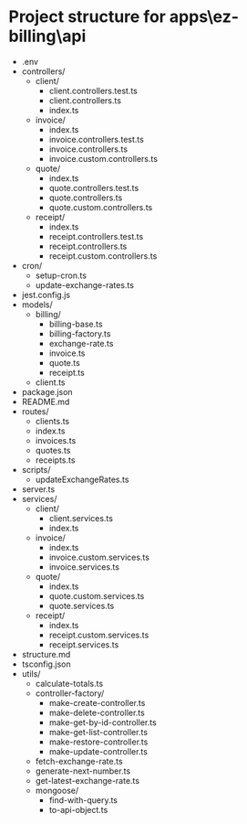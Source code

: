 # Project structure for apps\ez-billing\api

- .env
- controllers/
  - client/
    - client.controllers.test.ts
    - client.controllers.ts
    - index.ts
  - invoice/
    - index.ts
    - invoice.controllers.test.ts
    - invoice.controllers.ts
    - invoice.custom.controllers.ts
  - quote/
    - index.ts
    - quote.controllers.test.ts
    - quote.controllers.ts
    - quote.custom.controllers.ts
  - receipt/
    - index.ts
    - receipt.controllers.test.ts
    - receipt.controllers.ts
    - receipt.custom.controllers.ts
- cron/
  - setup-cron.ts
  - update-exchange-rates.ts
- jest.config.js
- models/
  - billing/
    - billing-base.ts
    - billing-factory.ts
    - exchange-rate.ts
    - invoice.ts
    - quote.ts
    - receipt.ts
  - client.ts
- package.json
- README.md
- routes/
  - clients.ts
  - index.ts
  - invoices.ts
  - quotes.ts
  - receipts.ts
- scripts/
  - updateExchangeRates.ts
- server.ts
- services/
  - client/
    - client.services.ts
    - index.ts
  - invoice/
    - index.ts
    - invoice.custom.services.ts
    - invoice.services.ts
  - quote/
    - index.ts
    - quote.custom.services.ts
    - quote.services.ts
  - receipt/
    - index.ts
    - receipt.custom.services.ts
    - receipt.services.ts
- structure.md
- tsconfig.json
- utils/
  - calculate-totals.ts
  - controller-factory/
    - make-create-controller.ts
    - make-delete-controller.ts
    - make-get-by-id-controller.ts
    - make-get-list-controller.ts
    - make-restore-controller.ts
    - make-update-controller.ts
  - fetch-exchange-rate.ts
  - generate-next-number.ts
  - get-latest-exchange-rate.ts
  - mongoose/
    - find-with-query.ts
    - to-api-object.ts
